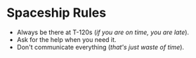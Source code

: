 # Spaceship Rules

* Always be there at T-120s (*if you are on time, you are late*).
* Ask for the help when you need it.
* Don't communicate everything (*that's just waste of time*).
